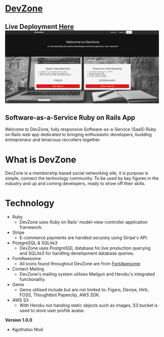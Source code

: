 # [DevZone](https://nameless-reaches-54809.herokuapp.com/)
Live Deployment [Here](https://nameless-reaches-54809.herokuapp.com/)
![](devzoneproject.png)
---
Software-as-a-Service Ruby on Rails App
---
Welcome to DevZone, fully responsive Software-as-a-Service (SaaS) Ruby on Rails web app dedicated to bringing enthusiastic developers, budding entrepreneur and tenacious recruiters together.

# What is DevZone

DevZone is a membership based social networking site, it is purpose is simple, connect the technology community. To be used by key figures in the industry and up and coming developers, ready to show off their skills.

# Technology

* Ruby
  * DevZone uses Ruby on Rails' model-view-controller application framework. 
* Stripe
  * E-commerce payments are handled securely using Stripe's API.
* PostgreSQL & SQLite3
  * DevZone uses PostgreSQL database for live production querying and SQLite3 for handling development database queries.
* FontAwesome
  * All icons found throughout DevZone are from [FontAwesome](https://fontawesome.com/v4.7.0/)
* Contact Mailing
  * DevZone's mailing system utilises Mailgun and Heroku's integrated functionality.
* Gems
  * Gems utilised include but are not limited to: Figaro, Devise, Hirb, FOSS, Thoughtbot Paperclip, AWS SDK.
* AWS S3
  * With Heroku not handing static objects such as images, S3 bucket is used to store user profile avatar.


**Version 1.0.0**
- Kgothatso Ntuli
